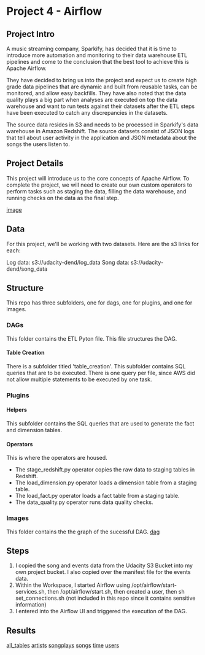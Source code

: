 # Project 4 - Airflow

## Project Intro
A music streaming company, Sparkify, has decided that it is time to introduce more automation and monitoring to their data warehouse ETL pipelines and come to the conclusion that the best tool to achieve this is Apache Airflow.

They have decided to bring us into the project and expect us to create high grade data pipelines that are dynamic and built from reusable tasks, can be monitored, and allow easy backfills. They have also noted that the data quality plays a big part when analyses are executed on top the data warehouse and want to run tests against their datasets after the ETL steps have been executed to catch any discrepancies in the datasets.

The source data resides in S3 and needs to be processed in Sparkify's data warehouse in Amazon Redshift. The source datasets consist of JSON logs that tell about user activity in the application and JSON metadata about the songs the users listen to.

## Project Details
This project will introduce us to the core concepts of Apache Airflow. To complete the project, we will need to create our own custom operators to perform tasks such as staging the data, filling the data warehouse, and running checks on the data as the final step.

[image](https://video.udacity-data.com/topher/2019/January/5c48a861_example-dag/example-dag.png)

## Data
For this project, we'll be working with two datasets. Here are the s3 links for each:

Log data: s3://udacity-dend/log_data
Song data: s3://udacity-dend/song_data

## Structure
This repo has three subfolders, one for dags, one for plugins, and one for images.

### DAGs
This folder contains the ETL Pyton file. This file structures the DAG.

#### Table Creation
There is a subfolder titled 'table_creation'. This subfolder contains SQL queries that are to be executed. There is one query per file, since AWS did not allow multiple statements to be executed by one task.

### Plugins

#### Helpers
This subfolder contains the SQL queries that are used to generate the fact and dimension tables.

#### Operators
This is where the operators are housed. 

* The stage_redshift.py operator copies the raw data to staging tables in Redshift.
* The load_dimension.py operator loads a dimension table from a staging table.
* The load_fact.py operator loads a fact table from a staging table.
* The data_quality.py operator runs data quality checks.


### Images
This folder contains the the graph of the sucessful DAG.
[dag](/airflow/images/dag.png)

## Steps
1. I copied the song and events data from the Udacity S3 Bucket into my own project bucket. I also copied over the manifest file for the events data.
2. Within the Workspace, I started Airflow using /opt/airflow/start-services.sh, then /opt/airflow/start.sh, then created a user, then sh set_connections.sh (not included in this repo since it contains sensitive information)
3. I entered into the Airflow UI and triggered the execution of the DAG. 

## Results
[all_tables](/airflow/images/all_tables.png)
[artists](/airflow/images/artists.png)
[songplays](/airflow/images/songplays.png)
[songs](/airflow/images/songs.png)
[time](/airflow/images/time.png)
[users](/airflow/images/users.png)
